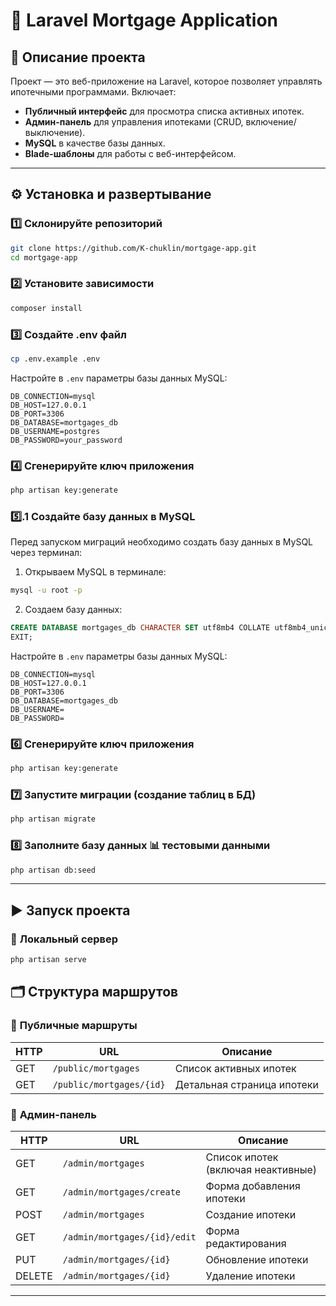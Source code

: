 # 📌 Laravel Mortgage Application

## 🚀 Описание проекта
Проект — это веб-приложение на Laravel, которое позволяет управлять ипотечными программами. Включает:
- **Публичный интерфейс** для просмотра списка активных ипотек.
- **Админ-панель** для управления ипотеками (CRUD, включение/выключение).
- **MySQL** в качестве базы данных.
- **Blade-шаблоны** для работы с веб-интерфейсом.

---

## ⚙️ Установка и развертывание

### 1️⃣ **Склонируйте репозиторий**
```bash
git clone https://github.com/K-chuklin/mortgage-app.git
cd mortgage-app
```

### 2️⃣ **Установите зависимости**
```bash
composer install
```

### 3️⃣ **Создайте .env файл**
```bash
cp .env.example .env
```

Настройте в `.env` параметры базы данных MySQL:

```env
DB_CONNECTION=mysql
DB_HOST=127.0.0.1
DB_PORT=3306
DB_DATABASE=mortgages_db
DB_USERNAME=postgres
DB_PASSWORD=your_password
```

### 4️⃣ **Сгенерируйте ключ приложения**

```bash
php artisan key:generate
```

### 5️⃣.1 **Создайте базу данных в MySQL**

Перед запуском миграций необходимо создать базу данных в MySQL через терминал:

1. Открываем MySQL в терминале:

```bash
mysql -u root -p
```

2. Создаем базу данных:

```sql
CREATE DATABASE mortgages_db CHARACTER SET utf8mb4 COLLATE utf8mb4_unicode_ci;
EXIT;
```


Настройте в `.env` параметры базы данных MySQL:
```env
DB_CONNECTION=mysql
DB_HOST=127.0.0.1
DB_PORT=3306
DB_DATABASE=mortgages_db
DB_USERNAME= 
DB_PASSWORD=
```

### 6️⃣ **Сгенерируйте ключ приложения**
```bash
php artisan key:generate
```

### 7️⃣ **Запустите миграции** (создание таблиц в БД)
```bash
php artisan migrate
```

### 8️⃣ **Заполните базу данных 📊 тестовыми данными**
```bash
php artisan db:seed
```

---

## ▶️ Запуск проекта

### 📡 **Локальный сервер**
```bash
php artisan serve
```

## 🗂️ Структура маршрутов

### 🔹 **Публичные маршруты**

| HTTP | URL                     | Описание                   |
| ---- | ----------------------- | -------------------------- |
| GET  | `/public/mortgages`     | Список активных ипотек     |
| GET  | `/public/mortgages/{id}`| Детальная страница ипотеки |

### 🔹 **Админ-панель**

| HTTP   | URL                          | Описание                           |
| ------ | ---------------------------- | ---------------------------------- |
| GET    | `/admin/mortgages`           | Список ипотек (включая неактивные) |
| GET    | `/admin/mortgages/create`    | Форма добавления ипотеки           |
| POST   | `/admin/mortgages`           | Создание ипотеки                   |
| GET    | `/admin/mortgages/{id}/edit` | Форма редактирования               |
| PUT    | `/admin/mortgages/{id}`      | Обновление ипотеки                 |
| DELETE | `/admin/mortgages/{id}`      | Удаление ипотеки                   |

---
